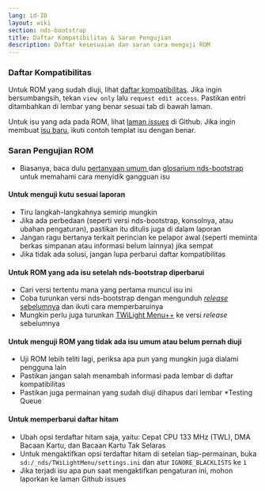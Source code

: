 ```yaml
---
lang: id-ID
layout: wiki
section: nds-bootstrap
title: Daftar Kompatibilitas & Saran Pengujian
description: Daftar kesesuaian dan saran cara menguji ROM
---
```


### Daftar Kompatibilitas
Untuk ROM yang sudah diuji, lihat [daftar kompatibilitas](https://docs.google.com/spreadsheets/d/1LRTkXOUXraTMjg1eedz_f7b5jiuyMv2x6e_jY_nyHSc/). Jika ingin bersumbangsih, tekan `view only` lalu `request edit access`. Pastikan entri ditambahkan di lembar yang benar sesuai tab di bawah laman.

Untuk isu yang ada pada ROM, lihat [laman *issues*](https://github.com/DS-Homebrew/nds-bootstrap/issues) di Github. Jika ingin membuat [isu baru](https://github.com/DS-Homebrew/nds-bootstrap/issues/new), ikuti contoh templat isu dengan benar.

### Saran Pengujian ROM
- Biasanya, baca dulu [pertanyaan umum ](https://wiki.ds-homebrew.com/id-ID/nds-bootstrap/faq) dan [glosarium nds-bootstrap](https://wiki.ds-homebrew.com/nds-bootstrap/glossary) untuk memahami cara menyidik gangguan isu

#### Untuk menguji kutu sesuai laporan
- Tiru langkah-langkahnya semirip mungkin
- Jika ada perbedaan (seperti versi nds-bootstrap, konsolnya, atau ubahan pengaturan), pastikan itu ditulis juga di dalam laporan
- Jangan ragu bertanya terkait perincian ke pelapor awal (seperti meminta berkas simpanan atau informasi belum lainnya) jika sempat
- Jika tidak ada solusi, jangan lupa perbarui daftar kompatibilitas

#### Untuk ROM yang ada isu setelah nds-bootstrap diperbarui
- Cari versi tertentu mana yang pertama muncul isu ini
- Coba turunkan versi nds-bootstrap dengan mengunduh [*release* sebelumnya](https://github.com/DS-Homebrew/nds-bootstrap/releases) dan ikuti cara memperbaruinya
- Mungkin perlu juga turunkan [TWiLight Menu++](https://github.com/DS-Homebrew/TWiLightMenu/releases) ke versi *release* sebelumnya

#### Untuk menguji ROM yang tidak ada isu umum atau belum pernah diuji
- Uji ROM lebih teliti lagi, periksa apa pun yang mungkin juga dialami pengguna lain
- Pastikan jangan salah menambah informasi pada lembar di daftar kompatibilitas
- Pastikan juga permainan yang sudah diuji dihapus dari lembar *Testing Queue</ii></li> </ul>

#### Untuk memperbarui daftar hitam
- Ubah opsi terdaftar hitam saja, yaitu: Cepat CPU 133 MHz (TWL), DMA Bacaan Kartu, dan Bacaan Kartu Tak Selaras
- Untuk mengaktifkan opsi terdaftar hitam di setelan tiap-permainan, buka `sd:/_nds/TWiLightMenu/settings.ini` dan atur `IGNORE_BLACKLISTS` ke `1`
- Jika terjadi isu apa pun saat mengaktifkan pengaturan ini, mohon laporkan ke laman Github issues 
